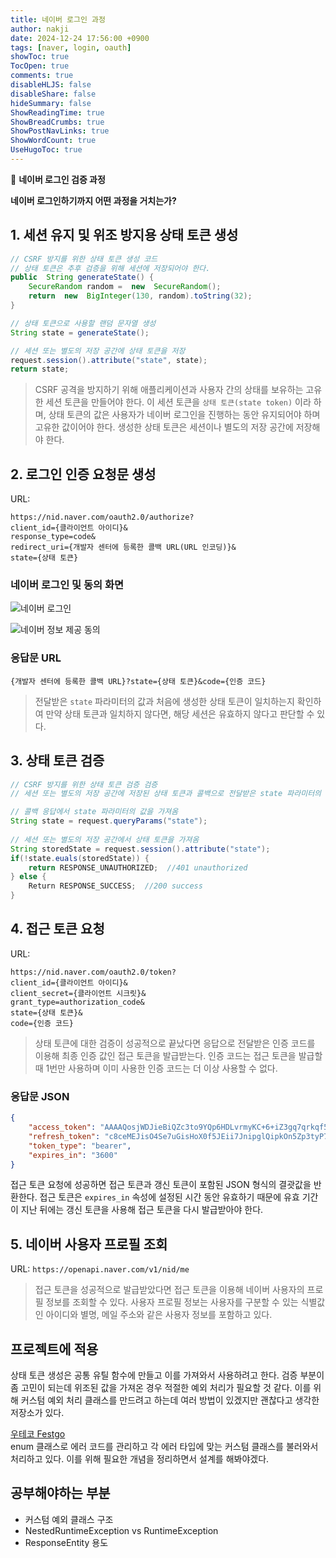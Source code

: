 ```yaml
---
title: 네이버 로그인 과정
author: nakji
date: 2024-12-24 17:56:00 +0900
tags: [naver, login, oauth]
showToc: true
TocOpen: true
comments: true
disableHLJS: false
disableShare: false
hideSummary: false
ShowReadingTime: true
ShowBreadCrumbs: true
ShowPostNavLinks: true
ShowWordCount: true
UseHugoToc: true
---
```

🔔 **네이버 로그인 검증 과정**   

**네이버 로그인하기까지 어떤 과정을 거치는가?**

## **1. 세션 유지 및 위조 방지용 상태 토큰 생성**
```java
// CSRF 방지를 위한 상태 토큰 생성 코드
// 상태 토큰은 추후 검증을 위해 세션에 저장되어야 한다.    
public  String generateState() {
    SecureRandom random =  new  SecureRandom();
    return  new  BigInteger(130, random).toString(32);  
}    

// 상태 토큰으로 사용할 랜덤 문자열 생성  
String state = generateState();  

// 세션 또는 별도의 저장 공간에 상태 토큰을 저장 
request.session().attribute("state", state);  
return state;
```

>CSRF 공격을 방지하기 위해 애플리케이션과 사용자 간의 상태를 보유하는 고유한 세션 토큰을 만들어야 한다. 이 세션 토큰을 `상태 토큰(state token)` 이라 하며, 상태 토큰의 값은 사용자가 네이버 로그인을 진행하는 동안 유지되어야 하며 고유한 값이어야 한다. 생성한 상태 토큰은 세션이나 별도의 저장 공간에 저장해야 한다.

## **2. 로그인 인증 요청문 생성**
URL: 
```
https://nid.naver.com/oauth2.0/authorize?     
client_id={클라이언트 아이디}&      
response_type=code&     
redirect_uri={개발자 센터에 등록한 콜백 URL(URL 인코딩)}&       
state={상태 토큰}
```

### 네이버 로그인 및 동의 화면
![네이버 로그인](https://developers.naver.com/proxyapi/rawgit/naver/naver-openapi-guide/master/ko/login/web/images/img_naverid03.gif)

![네이버 정보 제공 동의](https://developers.naver.com/proxyapi/rawgit/naver/naver-openapi-guide/master/ko/login/web/images/img_naverid04.gif)

### 응답문 URL
`{개발자 센터에 등록한 콜백 URL}?state={상태 토큰}&code={인증 코드}`
>전달받은 `state` 파라미터의 값과 처음에 생성한 상태 토큰이 일치하는지 확인하여 만약 상태 토큰과 일치하지 않다면, 해당 세션은 유효하지 않다고 판단할 수 있다.

## **3. 상태 토큰 검증**
```java
// CSRF 방지를 위한 상태 토큰 검증 검증  
// 세션 또는 별도의 저장 공간에 저장된 상태 토큰과 콜백으로 전달받은 state 파라미터의 값이 일치해야 함    

// 콜백 응답에서 state 파라미터의 값을 가져옴  
String state = request.queryParams("state");    
  
// 세션 또는 별도의 저장 공간에서 상태 토큰을 가져옴  
String storedState = request.session().attribute("state");    
if(!state.euals(storedState)) {  
    return RESPONSE_UNAUTHORIZED;  //401 unauthorized  
} else {  
    Return RESPONSE_SUCCESS;  //200 success  
}
```

## **4. 접근 토큰 요청**
URL:
```
https://nid.naver.com/oauth2.0/token?     
client_id={클라이언트 아이디}&      
client_secret={클라이언트 시크릿}&          
grant_type=authorization_code&      
state={상태 토큰}&
code={인증 코드}
```

>상태 토큰에 대한 검증이 성공적으로 끝났다면 응답으로 전달받은 인증 코드를 이용해 최종 인증 값인 접근 토큰을 발급받는다. 인증 코드는 접근 토큰을 발급할 때 1번만 사용하며 이미 사용한 인증 코드는 더 이상 사용할 수 없다.

### 응답문 JSON
```json
{
    "access_token": "AAAAQosjWDJieBiQZc3to9YQp6HDLvrmyKC+6+iZ3gq7qrkqf50ljZC+Lgoqrg",
    "refresh_token": "c8ceMEJisO4Se7uGisHoX0f5JEii7JnipglQipkOn5Zp3tyP7dHQoP0zNKHUq2gY",
    "token_type": "bearer",
    "expires_in": "3600"
}
```
접근 토큰 요청에 성공하면 접근 토큰과 갱신 토큰이 포함된 JSON 형식의 결괏값을 반환한다. 접근 토큰은 `expires_in` 속성에 설정된 시간 동안 유효하기 때문에 유효 기간이 지난 뒤에는 갱신 토큰을 사용해 접근 토큰을 다시 발급받아야 한다.

## **5. 네이버 사용자 프로필 조회**
URL: `https://openapi.naver.com/v1/nid/me`
>접근 토큰을 성공적으로 발급받았다면 접근 토큰을 이용해 네이버 사용자의 프로필 정보를 조회할 수 있다. 사용자 프로필 정보는 사용자를 구분할 수 있는 식별값인 아이디와 별명, 메일 주소와 같은 사용자 정보를 포함하고 있다.

## **프로젝트에 적용**
상태 토큰 생성은 공통 유틸 함수에 만들고 이를 가져와서 사용하려고 한다. 검증 부분이 좀 고민이 되는데 위조된 값을 가져온 경우 적절한 예외 처리가 필요할 것 같다. 이를 위해 커스텀 예외 처리 클래스를 만드려고 하는데 여러 방법이 있겠지만 괜찮다고 생각한 저장소가 있다.

[우테코 Festgo](https://github.com/woowacourse-teams/2023-festa-go/tree/dev/backend/src/main/java/com/festago/common/exception)     
enum 클래스로 에러 코드를 관리하고 각 에러 타입에 맞는 커스텀 클래스를 불러와서 처리하고 있다. 이를 위해 필요한 개념을 정리하면서 설계를 해봐야겠다.

## **공부해야하는 부분**
- 커스텀 예외 클래스 구조
- NestedRuntimeException vs RuntimeException
- ResponseEntity 용도